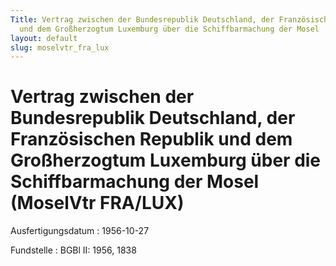 ```yaml
---
Title: Vertrag zwischen der Bundesrepublik Deutschland, der Französischen Republik
  und dem Großherzogtum Luxemburg über die Schiffbarmachung der Mosel
layout: default
slug: moselvtr_fra_lux
---
```


# Vertrag zwischen der Bundesrepublik Deutschland, der Französischen Republik und dem Großherzogtum Luxemburg über die Schiffbarmachung der Mosel (MoselVtr FRA/LUX)

Ausfertigungsdatum
:   1956-10-27

Fundstelle
:   BGBl II: 1956, 1838


